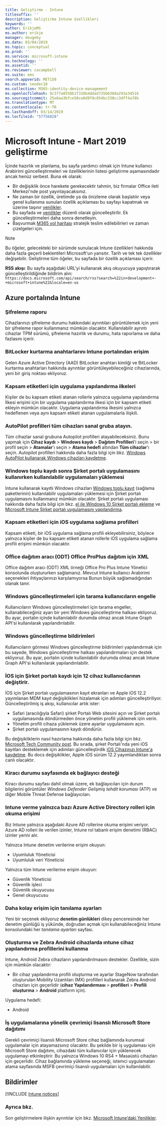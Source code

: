 ```yaml
---
title: Geliştirme - Intune
titlesuffix: ''
description: Geliştirme Intune özellikleri
keywords: ''
author: ErikjeMS
ms.author: erikje
manager: dougeby
ms.date: 03/04/2019
ms.topic: conceptual
ms.prod: ''
ms.service: microsoft-intune
ms.technology: ''
ms.assetid: ''
ms.reviewer: cacampbell
ms.suite: ems
search.appverid: MET150
ms.custom: seodec18
ms.collection: M365-identity-device-management
ms.openlocfilehash: 9c377a8558b1f318b4ddad735b6368a291e34516
ms.sourcegitcommit: 25e6aa3bfce58ce8d9f8c054bc338cc3dff4a78b
ms.translationtype: MT
ms.contentlocale: tr-TR
ms.lasthandoff: 03/14/2019
ms.locfileid: "57756828"
---
```

# <a name="in-development-for-microsoft-intune---march-2019"></a>Microsoft Intune - Mart 2019 geliştirme

İçinde hazırlık ve planlama, bu sayfa yardımcı olmak için Intune kullanıcı Arabirimi güncelleştirmeleri ve özelliklerinin listesi geliştirme aşamasındadır ancak henüz serbest. Buna ek olarak:

- Bir değişiklik önce harekete gerekecektir tahmin, biz firmalar Office ileti Merkezi'nde post yayınlayacaksınız.
- Ne zaman bir özellik, üretimde ya da önizleme olarak başlatılır veya genel kullanıma sunulan özellik açıklaması bu sayfayı kapatmak ve üzerine taşınır [yenilikler](whats-new.md).
- Bu sayfada ve [yenilikler](whats-new.md) düzenli olarak güncelleştirilir. Ek güncelleştirmeleri daha sonra denetleyin.
- Başvurmak [M365 yol haritası](https://www.microsoft.com/microsoft-365/roadmap?rtc=2&filters=EMS) stratejik teslim edilebilirleri ve zaman çizelgeleri için.

> [!Note]
> Bu öğeler, gelecekteki bir sürümde sunulacak Intune özellikleri hakkında daha fazla geçerli beklentileri Microsoft'un yansıtır. Tarih ve tek tek özellikler değişebilir. Geliştirme tüm öğeler, bu sayfada bir özellik açıklaması içerir.

**RSS akışı**: Bu sayfa aşağıdaki URL'yi kullanarak akış okuyucuya yapıştırarak güncelleştirildiğinde bildirim alın: `https://docs.microsoft.com/api/search/rss?search=%22in+development+-+microsoft+intune%22&locale=en-us`


<!--
## What's coming to Intune in the Azure portal  
## What's coming to Intune apps
## Notices
-->
 
## <a name="intune-in-the-azure-portal"></a>Azure portalında Intune


<!-- 1903 start-->

### <a name="encryption-report-----2351538---"></a>Şifreleme raporu  <!-- 2351538 -->
Cihazlarınızı şifreleme durumu hakkındaki ayrıntıları görüntülemek için yeni bir şifreleme rapor kullanmanız mümkün olacaktır. Kullanılabilir ayrıntı cihazlar TPM sürümü, şifreleme hazırlık ve durumu, hata raporlama ve daha fazlasını içerir.  

### <a name="access-bitlocker-recovery-keys-from-the-intune-portal-----2351547----"></a>BitLocker kurtarma anahtarlarını Intune portalından erişim  <!-- 2351547  -->
Gelen Azure Active Directory (AAD) BitLocker anahtarı kimliği ve BitLocker kurtarma anahtarları hakkında ayrıntılar görüntüleyebileceğiniz cihazlarında, yeni bir giriş noktası ekliyoruz.

### <a name="scope-tags-for-app-configuration-policies---2371891---"></a>Kapsam etiketleri için uygulama yapılandırma ilkeleri <!--2371891 -->
Kişiler de bu kapsam etiketi atanan rollerle yalnızca uygulama yapılandırma İlkesi erişimi için bir uygulama yapılandırma ilkesi için bir kapsam etiketi ekleyin mümkün olacaktır. Uygulama yapılandırma ilkesini yalnızca hedeflenen veya aynı kapsam etiketi atanan uygulamalarla ilişkili.

### <a name="assign-autopilot-profiles-to-the-all-devices-virtual-group---2715522---"></a>AutoPilot profilleri tüm cihazları sanal gruba atayın. <!--2715522 -->
Tüm cihazlar sanal grubuna Autopilot profilleri atayabileceksiniz. Bunu yapmak için **Cihaz kaydı** > **Windows kaydı** > **Dağıtım Profilleri**'i seçin > bir profil seçin > **Atamalar**'ı seçin > **Atama hedefi** altından **Tüm cihazlar**'ı seçin. Autopilot profilleri hakkında daha fazla bilgi için bkz. [Windows AutoPilot kullanarak Windows cihazları kaydetme](enrollment-autopilot.md).

### <a name="install-available-apps-using-the-company-portal-app-after-windows-bulk-enrollment----2751523----"></a>Windows toplu kaydı sonra Şirket portalı uygulamasını kullanırken kullanılabilir uygulamaları yüklemesi <!-- 2751523  -->
Intune kullanarak kayıtlı Windows cihazları [Windows toplu kayıt](windows-bulk-enroll.md) (sağlama paketlerinin) kullanılabilir uygulamaları yüklemesi için Şirket portalı uygulamasını kullanmanız mümkün olacaktır. Şirket portalı uygulaması hakkında daha fazla bilgi için bkz. [el ile Windows 10 Şirket portalı ekleme](store-apps-company-portal-app.md) ve [Microsoft Intune Şirket portalı uygulamasını yapılandırma](company-portal-app.md).

### <a name="scope-tags-for-ios-app-provisioning-profiles---2934430---"></a>Kapsam etiketleri için iOS uygulama sağlama profilleri <!--2934430 -->
Kapsam etiketi, bir iOS uygulama sağlama profili ekleyebilirsiniz, böylece yalnızca kişiler de bu kapsam etiketi atanan rollerle iOS uygulama sağlama profili erişimi mümkün olacaktır. 

### <a name="office-deployment-tool-odt-xml-for-office-proplus-deployment----3192477----"></a>Office dağıtım aracı (ODT) Office ProPlus dağıtım için XML <!-- 3192477  -->
Office dağıtım aracı (ODT) XML örneği Office Pro Plus Intune Yönetici konsolunda oluştururken sağlamanız. Mevcut Intune kullanıcı Arabirimi seçenekleri ihtiyaçlarınızı karşılamıyorsa Bunun büyük sağlamadığından olanak tanır. 

###  <a name="block-users-from-scanning-for-windows-updates-------3316758------"></a>Windows güncelleştirmeleri için tarama kullanıcıların engelle    <!-- 3316758    -->
Kullanıcıların Windows güncelleştirmeleri için tarama engeller, kullanabileceğiniz ayarı bir yeni Windows güncelleştirme halkası ekliyoruz. Bu ayar, portalın içinde kullanılabilir durumda olmaz ancak Intune Graph API'si kullanılarak yapılandırılabilir.

### <a name="windows-update-notifications-----3316782---"></a>Windows güncelleştirme bildirimleri  <!-- 3316782 -->
Kullanıcıların görmesi Windows güncelleştirme bildirimleri yapılandırmak için bu sayede, Windows güncelleştirme halkası yapılandırmaları için destek ekliyoruz. Bu ayar, portalın içinde kullanılabilir durumda olmaz ancak Intune Graph API'si kullanılarak yapılandırılabilir.

### <a name="changes-to-company-portal-enrollment-for-ios-12-device-users---3448635---"></a>İOS için Şirket portalı kaydı için 12 cihaz kullanıcılarının değiştirir. <!--3448635 -->  
İOS için Şirket portalı uygulamasının kayıt ekranları ve Apple iOS 12.2 yayımlanan MDM kayıt değişiklikleri hizalamak için adımları güncelleştiriliyor. Güncelleştirilmiş iş akışı, kullanıcılar artık ister:

- Safari (aracılığıyla Safari) şirket Portalı Web sitesini açın ve Şirket portalı uygulamasında döndürmeden önce yönetim profili yüklemek izin verin. 
- Yönetim profili cihaza yüklemek üzere ayarlar uygulamasını açın.
- Şirket portalı uygulamasının kaydı döndürür.  

Bu değişikliklerin nasıl hazırlama hakkında daha fazla bilgi için bkz. [Microsoft Tech Community post](https://techcommunity.microsoft.com/). Bu sırada, şirket Portalı'nda yeni iOS kayıtları desteklemek için adımları güncelleştirdik [iOS Cihazınızı Intune'a kaydetme](https://docs.microsoft.com/en-us/intune/ios-enroll). Bu docs değişiklikler, Apple iOS sürüm 12.2 yayımlandıktan sonra canlı olacaktır. 

### <a name="support-for-additional-connectors-on-the-tenant-status-page----3617202-------"></a>Kiracı durumu sayfasında ek bağlayıcı desteği <!-- 3617202     -->
Kiracı durumu sayfası dahil olmak üzere, ek bağlayıcıları için durum bilgilerini görüntüler *Windows Defender Gelişmiş tehdit koruması* (ATP) ve diğer Mobile Threat Defense bağlayıcıları.

### <a name="granting-intune-read-only-access-to-some-azure-active-directory-roles----3637917---"></a>Intune verme yalnızca bazı Azure Active Directory rolleri için okuma erişimi <!-- 3637917 -->
Biz Intune yalnızca aşağıdaki Azure AD rollerine okuma erişimi veriyor. Azure AD rolleri ile verilen izinler, Intune rol tabanlı erişim denetimi (RBAC) izinler yerini alır.

Yalnızca Intune denetim verilerine erişim okuyun:

- Uyumluluk Yöneticisi
- Uyumluluk veri Yöneticisi

Yalnızca tüm Intune verilerine erişim okuyun:

- Güvenlik Yöneticisi
- Güvenlik işleci
- Güvenlik okuyucusu
- Genel okuyucusu

### <a name="easier-access-to-diagnostic-settings------3804627-----"></a>Daha kolay erişim için tanılama ayarları   <!-- 3804627   -->
Yeni bir seçenek ekliyoruz **denetim günlükleri** dikey penceresinde her denetim günlüğü iş yükünde, doğrudan açmak için kullanabileceğiniz Intune konsolundaki her *tanılama ayarları* sayfası.

### <a name="create-and-use-device-configuration-profiles-on-android-zebra-devices-in-intune----3895244----"></a>Oluşturma ve Zebra Android cihazlarda ıntune cihaz yapılandırma profillerini kullanma <!-- 3895244  -->
Intune, Android Zebra cihazların yapılandırılmasını destekler. Özellikle, sizin için mümkün olacaktır: 

- Bir cihaz yapılandırma profili oluşturma ve ayarlar StageNow tarafından oluşturulan Mobility Uzantıları (MX) profilleri kullanarak Zebra Android cihazları için geçerlidir (**cihaz Yapılandırması** > **profilleri**  >  **Profili oluşturma** > **Android** platform için).

Uygulama hedefi:  
- Android

<!-- 1901 start -->

### <a name="deployment-of-online-licensed-microsoft-store-for-business-apps----1672660----"></a>İş uygulamalarına yönelik çevrimiçi lisanslı Microsoft Store dağıtımı <!-- 1672660  -->
Gerekli çevrimiçi lisanslı Microsoft Store cihaz bağlamında kurumsal uygulamalar için atayamazsınız olacaktır. Bu şekilde bir iş uygulaması için Microsoft Store dağıtımı, cihazdaki tüm kullanıcılar için yüklenecek uygulamayı etkinleştirir. Bu yalnızca Windows 10 RS4 + Masaüstü cihazları için geçerlidir. Cihaz bağlamında yükleme seçeneği, istemci uygulamaları atama sayfasında MSFB çevrimiçi lisanslı uygulamaları için kullanılabilir.

## <a name="notices"></a>Bildirimler

[!INCLUDE [Intune notices](./includes/intune-notices.md)]

### <a name="see-also"></a>Ayrıca bkz.
Son geliştirmelere ilişkin ayrıntılar için bkz. [Microsoft Intune’daki Yenilikler](whats-new.md).
